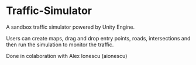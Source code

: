 # Traffic-Simulator
A sandbox traffic simulator powered by Unity Engine.

Users can create maps, drag and drop entry points, roads, intersections and then run the simulation to monitor the traffic.

Done in colaboration with Alex Ionescu (aionescu)

